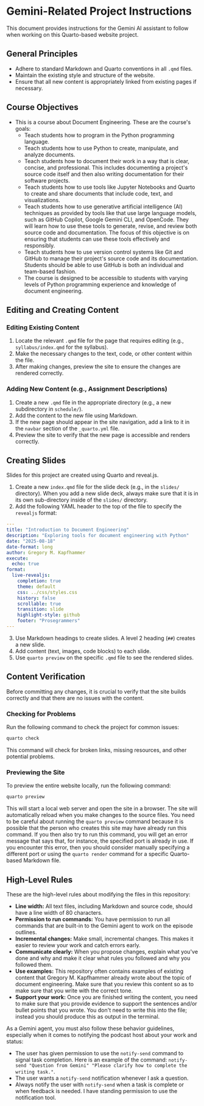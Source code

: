 # Gemini-Related Project Instructions

This document provides instructions for the Gemini AI assistant to follow when
working on this Quarto-based website project.

## General Principles

- Adhere to standard Markdown and Quarto conventions in all `.qmd` files.
- Maintain the existing style and structure of the website.
- Ensure that all new content is appropriately linked from existing pages if necessary.

## Course Objectives

- This is a course about Document Engineering. These are the course's goals:
    - Teach students how to program in the Python programming language.
    - Teach students how to use Python to create, manipulate, and analyze
    documents.
    - Teach students how to document their work in a way that is clear, concise,
    and professional. This includes documenting a project's source code itself
    and then also writing documentation for their software projects.
    - Teach students how to use tools like Jupyter Notebooks and Quarto to
    create and share documents that include code, text, and visualizations.
    - Teach students how to use generative artificial intelligence (AI)
    techniques as provided by tools like that use large language models, such as
    GitHub Copilot, Google Gemini CLI, and OpenCode. They will learn how to use
    these tools to generate, revise, and review both source code and
    documentation. The focus of this objective is on ensuring that students can
    use these tools effectively and responsibly.
    - Teach students how to use version control systems like Git and GitHub to
    manage their project's source code and its documentation. Students should be
    able to use GitHub is both an individual and team-based fashion.
    - The course is designed to be accessible to students with varying levels of
    Python programming experience and knowledge of document engineering.

## Editing and Creating Content

### Editing Existing Content

1.  Locate the relevant `.qmd` file for the page that requires editing (e.g.,
    `syllabus/index.qmd` for the syllabus).
2.  Make the necessary changes to the text, code, or other content within the
    file.
3.  After making changes, preview the site to ensure the changes are rendered
    correctly.

### Adding New Content (e.g., Assignment Descriptions)

1.  Create a new `.qmd` file in the appropriate directory (e.g., a new
    subdirectory in `schedule/`).
2.  Add the content to the new file using Markdown.
3.  If the new page should appear in the site navigation, add a link to it in
    the `navbar` section of the `_quarto.yml` file.
4.  Preview the site to verify that the new page is accessible and renders
    correctly.

## Creating Slides

Slides for this project are created using Quarto and reveal.js.

1.  Create a new `index.qmd` file for the slide deck (e.g., in the `slides/`
    directory). When you add a new slide deck, always make sure that it is in
    its own sub-directory inside of the `slides/` directory.
2.  Add the following YAML header to the top of the file to specify the
    `revealjs` format:

```yaml
---
title: "Introduction to Document Engineering"
description: "Exploring tools for document engineering with Python"
date: "2025-08-18"
date-format: long
author: Gregory M. Kapfhammer
execute:
  echo: true
format:
  live-revealjs:
    completion: true
    theme: default
    css: ../css/styles.css
    history: false
    scrollable: true
    transition: slide
    highlight-style: github
    footer: "Prosegrammers"
---
```

3.  Use Markdown headings to create slides. A level 2 heading (`##`) creates a new slide.
4.  Add content (text, images, code blocks) to each slide.
5.  Use `quarto preview` on the specific `.qmd` file to see the rendered slides.

## Content Verification

Before committing any changes, it is crucial to verify that the site builds
correctly and that there are no issues with the content.

### Checking for Problems

Run the following command to check the project for common issues:

```bash
quarto check
```

This command will check for broken links, missing resources, and other potential problems.

### Previewing the Site

To preview the entire website locally, run the following command:

```bash
quarto preview
```

This will start a local web server and open the site in a browser. The site will
automatically reload when you make changes to the source files. You need to be
careful about running the `quarto preview` command because it is possible that
the person who creates this site may have already run this command. If you then
also try to run this command, you will get an error message that says that, for
instance, the specified port is already in use. If you encounter this error,
then you should consider manually specifying a different port or using the
`quarto render` command for a specific Quarto-based Markdown file.

## High-Level Rules

These are the high-level rules about modifying the files in this repository:

- **Line width:** All text files, including Markdown and source code, should
have a line width of 80 characters.
- **Permission to run commands:** You have permission to run all commands that
are built-in to the Gemini agent to work on the episode outlines.
- **Incremental changes:** Make small, incremental changes. This makes it easier
to review your work and catch errors early.
- **Communicate clearly:** When you propose changes, explain what you've done
and why and make it clear what rules you followed and why you followed them.
- **Use examples:** This repository often contains examples of existing content
that Gregory M. Kapfhammer already wrote about the topic of document
engineering. Make sure that you review this content so as to make sure that you
write with the correct tone.
- **Support your work:** Once you are finished writing the content, you need to
make sure that you provide evidence to support the sentences and/or bullet
points that you wrote. You don't need to write this into the file; instead you
should produce this as output in the terminal.

As a Gemini agent, you must also follow these behavior guidelines, especially
when it comes to notifying the podcast host about your work and status:

- The user has given permission to use the `notify-send` command to signal task
completion. Here is an example of the command: `notify-send "Question from
Gemini" "Please clarify how to complete the writing task."`.
- The user wants a `notify-send` notification whenever I ask a question.
- Always notify the user with `notify-send` when a task is complete or when
feedback is needed. I have standing permission to use the notification tool.
